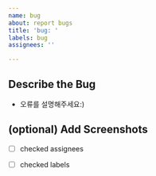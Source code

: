 ```yaml
---
name: bug
about: report bugs
title: 'bug: '
labels: bug
assignees: ''

---
```


## Describe the Bug
- 오류를 설명해주세요:)


## (optional) Add Screenshots
- [ ] checked assignees
- [ ] checked labels

